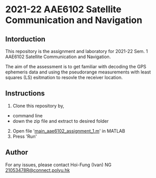 # 2021-22 AAE6102 Satellite Communication and Navigation
## Intorduction

This repository is the assignment and laboratory for 2021-22 Sem. 1 AAE6102 Satellite Communication and Navigation. 

The aim of the assessment is to get familiar with decoding the GPS ephemeris data and using the pseudorange measurements with least squares (LS) esitmation to resovle the receiver location. 


## Instructions
1. Clone this repository by,
  - command line
  - down the zip file and extract to desired folder
2. Open file '[main_aae6102_assignment_1.m](main_aae6102_assignment_1.m)' in MATLAB
3. Press 'Run'

## Author
For any issues, please contact Hoi-Fung (Ivan) NG <21053478R@connect.polyu.hk>
